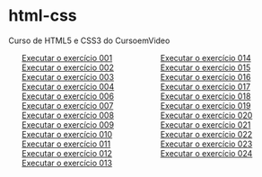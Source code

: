 # html-css
 Curso de HTML5 e CSS3 do CursoemVideo

 <style>
     ul {
        columns: 2;
        list-style-type: none;
     }
 </style>

 <ul>
    <li><a href="https://mariaeduardapj.github.io/html-css/modulo1/exercícios/ex001/index.html">Executar o exercício 001</a></li>
    <li><a href="https://mariaeduardapj.github.io/html-css/modulo1/exercícios/ex002/index.html">Executar o exercício 002</a></li>
    <li><a href="https://mariaeduardapj.github.io/html-css/modulo1/exercícios/ex003/index.html">Executar o exercício 003</a></li>
    <li><a href="https://mariaeduardapj.github.io/html-css/modulo1/exercícios/ex004/index.html">Executar o exercício 004</a></li>
    <li><a href="https://mariaeduardapj.github.io/html-css/modulo1/exercícios/ex006/index.html">Executar o exercício 006</a></li>
    <li><a href="https://mariaeduardapj.github.io/html-css/modulo1/exercícios/ex007/index.html">Executar o exercício 007</a></li>
    <li><a href="https://mariaeduardapj.github.io/html-css/modulo1/exercícios/ex008/index.html">Executar o exercício 008</a></li>
    <li><a href="https://mariaeduardapj.github.io/html-css/modulo1/exercícios/ex009/index.html">Executar o exercício 009</a></li>
    <li><a href="https://mariaeduardapj.github.io/html-css/modulo1/exercícios/ex010/index.html">Executar o exercício 010</a></li>
    <li><a href="https://mariaeduardapj.github.io/html-css/modulo1/exercícios/ex011/index.html">Executar o exercício 011</a></li>
    <li><a href="https://mariaeduardapj.github.io/html-css/modulo1/exercícios/ex012/index.html">Executar o exercício 012</a></li>
    <li><a href="https://mariaeduardapj.github.io/html-css/modulo1/exercícios/ex013/index.html">Executar o exercício 013</a></li>
    <li><a href="https://mariaeduardapj.github.io/html-css/modulo1/exercícios/ex014/index.html">Executar o exercício 014</a></li>
    <li><a href="https://mariaeduardapj.github.io/html-css/modulo1/exercícios/ex015/index.html">Executar o exercício 015</a></li>
    <li><a href="https://mariaeduardapj.github.io/html-css/modulo2/exercicios/ex016/index.html">Executar o exercício 016</a></li>
    <li><a href="https://mariaeduardapj.github.io/html-css/modulo2/exercicios/ex017/index.html">Executar o exercício 017</a></li>
    <li><a href="https://mariaeduardapj.github.io/html-css/modulo2/exercicios/ex018/index.html">Executar o exercício 018</a></li>
    <li><a href="https://mariaeduardapj.github.io/html-css/modulo2/exercicios/ex019/index.html">Executar o exercício 019</a></li>
    <li><a href="https://mariaeduardapj.github.io/html-css/modulo2/exercicios/ex020/index.html">Executar o exercício 020</a></li>
    <li><a href="https://mariaeduardapj.github.io/html-css/modulo2/exercicios/ex021/index.html">Executar o exercício 021</a></li>
    <li><a href="https://mariaeduardapj.github.io/html-css/modulo3/exercicios/ex022/fundo006.html">Executar o exercício 022</a></li>
    <li><a href="https://mariaeduardapj.github.io/html-css/modulo3/exercicios/ex023/tabela006.html">Executar o exercício 023</a></li>
    <li><a href="https://mariaeduardapj.github.io/html-css/modulo4/exercicios/ex024/iframe003.html">Executar o exercício 024</a></li>
 </ul>
